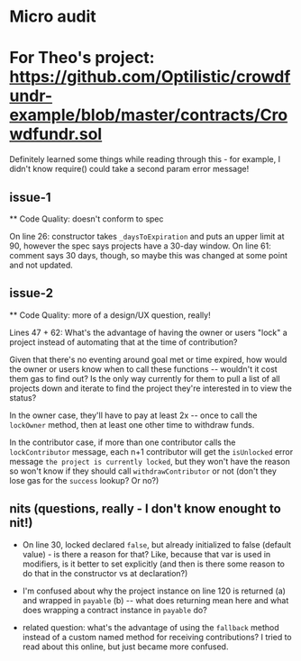 # Micro audit
# For Theo's project: https://github.com/Optilistic/crowdfundr-example/blob/master/contracts/Crowdfundr.sol

Definitely learned some things while reading through this - for example, I didn't know require() could take a second param error message! 

## issue-1
** Code Quality: doesn't conform to spec

On line 26: constructor takes `_daysToExpiration` and puts an upper limit at 90, however the spec says projects have a 30-day window.
On line 61: comment says 30 days, though, so maybe this was changed at some point and not updated.

## issue-2
** Code Quality: more of a design/UX question, really!

Lines 47 + 62: 
What's the advantage of having the owner or users "lock" a project instead of automating that at the time of contribution?

Given that there's no eventing around goal met or time expired, how would the owner or users know when to call these functions -- wouldn't it cost them gas to find out? Is the only way currently for them to pull a list of all projects down and iterate to find the project they're interested in to view the status? 

In the owner case, they'll have to pay at least 2x -- once to call the `lockOwner` method, then at least one other time to withdraw funds.

In the contributor case, if more than one contributor calls the `lockContributor` message, each n+1 contributor will get the `isUnlocked` error message `the project is currently locked`, but they won't have the reason so won't know if they should call `withdrawContributor` or not (don't they lose gas for the `success` lookup? Or no?)

## nits (questions, really - I don't know enought to nit!)

* On line 30, locked declared `false`, but already initialized to false (default value) - is there a reason for that? Like, because that var is used in modifiers, is it better to set explicitly (and then is there some reason to do that in the constructor vs at declaration?)

* I'm confused about why the project instance on line 120 is returned (a) and wrapped in `payable` (b) -- what does returning mean here and what does wrapping a contract instance in `payable` do?

* related question: what's the advantage of using the `fallback` method instead of a custom named method for receiving contributions? I tried to read about this online, but just became more confused.

